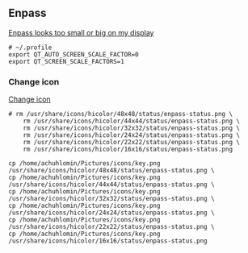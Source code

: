 ## Enpass

[Enpass looks too small or big on my display](https://www.enpass.io/support/kb/troubleshooting/enpass-looks-too-small-or-big-on-my-display-how-can-i-fix-it/)

    # ~/.profile
    export QT_AUTO_SCREEN_SCALE_FACTOR=0
    export QT_SCREEN_SCALE_FACTORS=1

### Change icon

[Change icon](https://github.com/awesomeWM/awesome/issues/2742)

    # rm /usr/share/icons/hicolor/48x48/status/enpass-status.png \
        rm /usr/share/icons/hicolor/44x44/status/enpass-status.png \
        rm /usr/share/icons/hicolor/32x32/status/enpass-status.png \
        rm /usr/share/icons/hicolor/24x24/status/enpass-status.png \
        rm /usr/share/icons/hicolor/22x22/status/enpass-status.png \
        rm /usr/share/icons/hicolor/16x16/status/enpass-status.png

    cp /home/achuhlomin/Pictures/icons/key.png /usr/share/icons/hicolor/48x48/status/enpass-status.png \
    cp /home/achuhlomin/Pictures/icons/key.png /usr/share/icons/hicolor/44x44/status/enpass-status.png \
    cp /home/achuhlomin/Pictures/icons/key.png /usr/share/icons/hicolor/32x32/status/enpass-status.png \
    cp /home/achuhlomin/Pictures/icons/key.png /usr/share/icons/hicolor/24x24/status/enpass-status.png \
    cp /home/achuhlomin/Pictures/icons/key.png /usr/share/icons/hicolor/22x22/status/enpass-status.png \
    cp /home/achuhlomin/Pictures/icons/key.png /usr/share/icons/hicolor/16x16/status/enpass-status.png